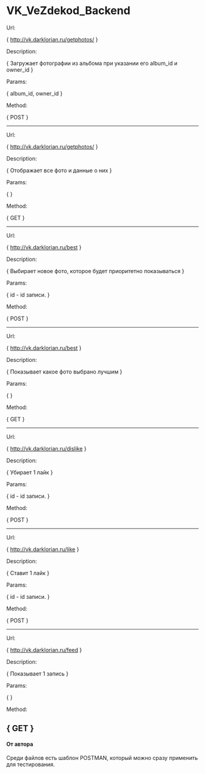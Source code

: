 # VK_VeZdekod_Backend
Url:

{ http://vk.darklorian.ru/getphotos/ }

Description:

{ Загружает фотографии из альбома при указании его album_id и owner_id }

Params:

{ album_id, owner_id }

Method:

{ POST }

-----
Url:

{ http://vk.darklorian.ru/getphotos/ }

Description:

{ Отображает все фото и данные о них }

Params:

{ }

Method:

{ GET }

-----
Url:

{ http://vk.darklorian.ru/best }

Description:

{ Выбирает новое фото, которое будет приоритетно показываться }

Params:

{ id - id записи. }

Method:

{ POST }

-----
Url:

{ http://vk.darklorian.ru/best }

Description:

{ Показывает какое фото выбрано лучшим }

Params:

{ }

Method:

{ GET }

-----
Url:

{ http://vk.darklorian.ru/dislike }

Description:

{ Убирает 1 лайк }

Params:

{ id - id записи. }

Method:

{ POST }

-----
Url:

{ http://vk.darklorian.ru/like }

Description:

{ Ставит 1 лайк }

Params:

{ id - id записи. }

Method:

{ POST }

-----
Url:

{ http://vk.darklorian.ru/feed }

Description:

{ Показывает 1 запись }

Params:

{ }

Method:

{ GET }
-----

#### От автора
Среди файлов есть шаблон POSTMAN, который можно сразу применить для тестирования.
